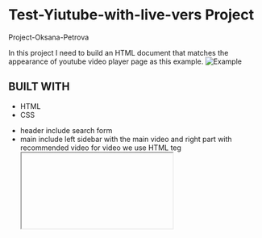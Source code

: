 # Test-Yiutube-with-live-vers  Project

Project-Oksana-Petrova

In this project I need to build  an HTML document that matches the appearance of youtube video player page as this example.
![Example](http://archive.ph/Bss88/image)

## BUILT WITH
*  HTML
*  CSS



-  header include search form
-  main include left sidebar with the main video and right part with recommended video
          for video we use HTML teg <iframe>
-  footer

### live version of project [youtube](https://laguna1.github.io/Test-Yiutube-with-live-vers/)
